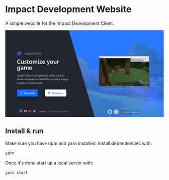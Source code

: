 # Impact Development Website

A simple website for the Impact Development Client.

[![Site preview](/public/social-image.png)](https://impactdevelopment.github.io)

## Install & run

Make sure you have npm and yarn installed. Install dependencies with:

```bash
yarn
```

Once it's done start up a local server with:

```bash
yarn start
```
